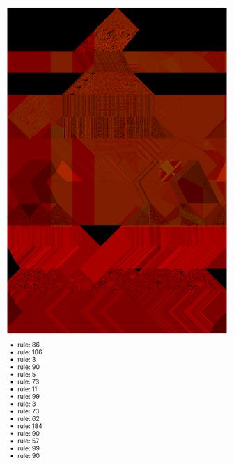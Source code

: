 ![photo](./output.png) 
 * rule: 86
* rule: 106
* rule: 3
* rule: 90
* rule: 5
* rule: 73
* rule: 11
* rule: 99
* rule: 3
* rule: 73
* rule: 62
* rule: 184
* rule: 90
* rule: 57
* rule: 99
* rule: 90
